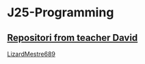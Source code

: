 # J25-Programming



## [Repositori from teacher David](https://github.com/d-prieto/J25-Programming)


[LizardMestre689](https://github.com/LizardMestre689/J25-Programming/blob/main/README.md)
